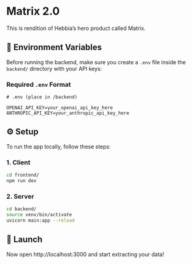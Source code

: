 # Matrix 2.0

This is rendition of Hebbia’s hero product called Matrix.

##  🔐 Environment Variables

Before running the backend, make sure you create a `.env` file inside the `backend/` directory with your API keys:

### Required `.env` Format

```env
# .env (place in /backend)

OPENAI_API_KEY=your_openai_api_key_here
ANTHROPIC_API_KEY=your_anthropic_api_key_here
```

##  ⚙️ Setup

To run the app locally, follow these steps:

### 1. Client

```bash
cd frontend/
npm run dev
```

### 2. Server

```bash
cd backend/
source venv/bin/activate
uvicorn main:app --reload
```

##  🚀 Launch

Now open http://localhost:3000 and start extracting your data!
